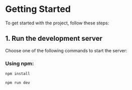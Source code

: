 # Getting Started

To get started with the project, follow these steps:

## 1. Run the development server

Choose one of the following commands to start the server:

### Using npm:

```bash
npm install

npm run dev
